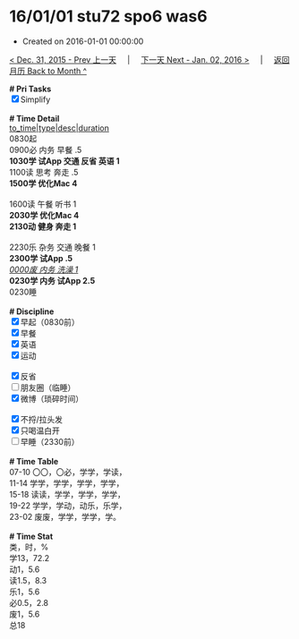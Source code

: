 # 16/01/01 stu72 spo6 was6

- Created on 2016-01-01 00:00:00

[< Dec. 31, 2015 - Prev 上一天](/_archived/lifelogs/2015/12/d31.md) &nbsp; &nbsp; | &nbsp; &nbsp; [下一天 Next - Jan. 02, 2016 >](/_archived/lifelogs/2016/01/d02.md) &nbsp; &nbsp; |  &nbsp; &nbsp; [返回月历 Back to Month ^](/_archived/lifelogs/2016/01/index.md)
<br/><div><b># Pri Tasks</b></div><div><input checked="true" type="checkbox"/>Simplify</div><div><br/></div><div><b># Time Detail</b></div><div><u>to_time|type|desc|duration</u></div><div>0830起</div><div>0900必 内务 早餐 .5</div><div><b>1030学 试App 交通 反省 英语 1</b></div><div>1100读 思考 奔走 .5</div><div><b>1500学 优化Mac 4</b></div><div><br/></div><div>1600读 午餐 听书 1</div><div><b>2030学 优化Mac 4</b></div><div><b>2130动 健身 奔走 1</b></div><div><br/></div><div>2230乐 杂务 交通 晚餐 1</div><div><b>2300学 试App .5</b></div><div><u><i>0000废 内务 洗澡 1</i></u></div><div><b>0230学 内务 试App 2.5</b></div><div>0230睡</div><div><br/></div><div><b># Discipline</b></div><div><input checked="true" type="checkbox"/>早起（0830前）</div><div><input checked="true" type="checkbox"/>早餐</div><div><input checked="true" type="checkbox"/>英语</div><div><input checked="true" type="checkbox"/>运动</div><div><br/></div><div><input checked="true" type="checkbox"/>反省</div><div><input type="checkbox"/>朋友圈（临睡）</div><div><input checked="true" type="checkbox"/>微博（琐碎时间）</div><div><br/></div><div><input checked="true" type="checkbox"/>不捋/拉头发</div><div><input checked="true" type="checkbox"/>只喝温白开</div><div><input type="checkbox"/>早睡（2330前）</div><div><br/></div><div><b># Time Table</b></div><div>07-10 〇〇，〇必，学学，学读，</div><div>11-14 学学，学学，学学，学学，</div><div>15-18 读读，学学，学学，学学，</div><div>19-22 学学，学动，动乐，乐学，</div><div>23-02 废废，学学，学学，学。</div><div><br/></div><div><b># Time Stat</b></div><div>类，时，%</div><div>学13，72.2</div><div>动1，5.6</div><div>读1.5，8.3</div><div>乐1，5.6</div><div>必0.5，2.8</div><div>废1，5.6</div><div>总18</div>
